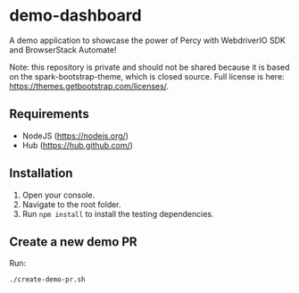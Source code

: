 # demo-dashboard

A demo application to showcase the power of Percy with WebdriverIO SDK and BrowserStack Automate!

Note: this repository is private and should not be shared because it is based on the spark-bootstrap-theme, which is closed source. Full license is here: https://themes.getbootstrap.com/licenses/.

## Requirements

- NodeJS (https://nodejs.org/)
- Hub (https://hub.github.com/)

## Installation

1. Open your console.
2. Navigate to the root folder.
3. Run `npm install` to install the testing dependencies.

## Create a new demo PR

Run:
```bash
./create-demo-pr.sh
```
